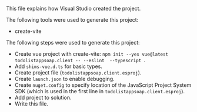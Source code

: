 This file explains how Visual Studio created the project.

The following tools were used to generate this project:
- create-vite

The following steps were used to generate this project:
- Create vue project with create-vite: `npm init --yes vue@latest todolistappsoap.client -- --eslint  --typescript `.
- Add `shims-vue.d.ts` for basic types.
- Create project file (`todolistappsoap.client.esproj`).
- Create `launch.json` to enable debugging.
- Create `nuget.config` to specify location of the JavaScript Project System SDK (which is used in the first line in `todolistappsoap.client.esproj`).
- Add project to solution.
- Write this file.
